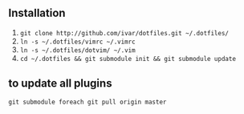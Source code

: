 
## Installation

1. ```git clone http://github.com/ivar/dotfiles.git ~/.dotfiles/```
2. ```ln -s ~/.dotfiles/vimrc ~/.vimrc```
3. ```ln -s ~/.dotfiles/dotvim/ ~/.vim```
4. ```cd ~/.dotfiles && git submodule init && git submodule update```


## to update all plugins
```git submodule foreach git pull origin master```

